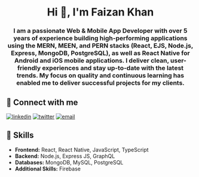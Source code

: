 <h1 align="center">Hi 👋, I'm Faizan Khan</h1>
<h3 align="center">
I am a passionate Web & Mobile App Developer with over 5 years of experience building high-performing applications using the MERN, MEEN, and PERN stacks (React, EJS, Node.js, Express, MongoDB, PostgreSQL), as well as React Native for Android and iOS mobile applications. I deliver clean, user-friendly experiences and stay up-to-date with the latest trends. My focus on quality and continuous learning has enabled me to deliver successful projects for my clients.
</h3>

## 🔗 Connect with me

<!-- <img align='right' alt='coding gif' width='400' src='https://firebasestorage.googleapis.com/v0/b/personal-portfolio-a01e6.appspot.com/o/programmer.gif?alt=media&token=b819dec1-fb99-4b38-ab00-8d56fdfdde65' /> -->

<!-- [![portfolio](https://img.shields.io/badge/my_portfolio-000?style=for-the-badge&logo=ko-fi&logoColor=white&color=green)](https://personal-portfolio-smoky-rho.vercel.app/) -->
[![linkedin](https://img.shields.io/badge/linkedin-0A66C2?style=for-the-badge&logo=linkedin&logoColor=white)](https://www.linkedin.com/in/dev-faizan/)
[![twitter](https://img.shields.io/badge/twitter-1DA1F2?style=for-the-badge&logo=twitter&logoColor=white)](https://twitter.com/)
[![email](https://img.shields.io/badge/email-D14836?style=for-the-badge&logo=gmail&logoColor=white)](mailto:dev.faizankhn@gmail.com)

## 💼 Skills

- **Frontend:** React, React Native, JavaScript, TypeScript
- **Backend:** Node.js, Express JS, GraphQL
- **Databases:** MongoDB, MySQL, PostgreSQL
- **Additional Skills:** Firebase
